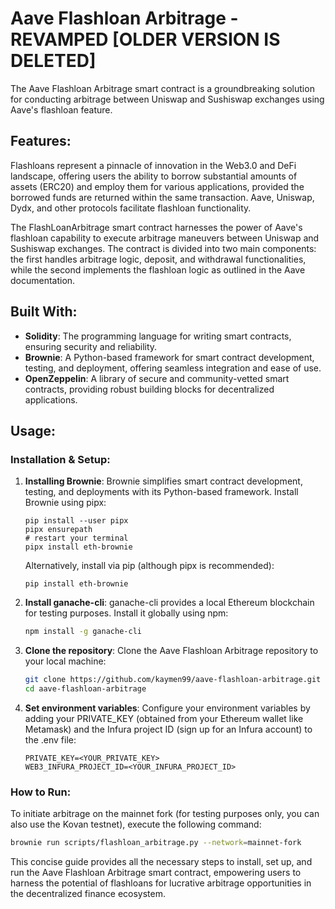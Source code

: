 # Aave Flashloan Arbitrage - REVAMPED [OLDER VERSION IS DELETED]

The Aave Flashloan Arbitrage smart contract is a groundbreaking solution for conducting arbitrage between Uniswap and Sushiswap exchanges using Aave's flashloan feature.

## Features:

Flashloans represent a pinnacle of innovation in the Web3.0 and DeFi landscape, offering users the ability to borrow substantial amounts of assets (ERC20) and employ them for various applications, provided the borrowed funds are returned within the same transaction. Aave, Uniswap, Dydx, and other protocols facilitate flashloan functionality.

The FlashLoanArbitrage smart contract harnesses the power of Aave's flashloan capability to execute arbitrage maneuvers between Uniswap and Sushiswap exchanges. The contract is divided into two main components: the first handles arbitrage logic, deposit, and withdrawal functionalities, while the second implements the flashloan logic as outlined in the Aave documentation.

## Built With:

* **Solidity**: The programming language for writing smart contracts, ensuring security and reliability.
* **Brownie**: A Python-based framework for smart contract development, testing, and deployment, offering seamless integration and ease of use.
* **OpenZeppelin**: A library of secure and community-vetted smart contracts, providing robust building blocks for decentralized applications.

## Usage:

### Installation & Setup:

1. **Installing Brownie**: Brownie simplifies smart contract development, testing, and deployments with its Python-based framework. Install Brownie using pipx:
   ```
   pip install --user pipx
   pipx ensurepath
   # restart your terminal
   pipx install eth-brownie
   ```
   Alternatively, install via pip (although pipx is recommended):
   ```
   pip install eth-brownie
   ```

2. **Install ganache-cli**: ganache-cli provides a local Ethereum blockchain for testing purposes. Install it globally using npm:
   ```sh
   npm install -g ganache-cli
   ```

3. **Clone the repository**: Clone the Aave Flashloan Arbitrage repository to your local machine:
   ```sh
   git clone https://github.com/kaymen99/aave-flashloan-arbitrage.git
   cd aave-flashloan-arbitrage
   ```

4. **Set environment variables**: Configure your environment variables by adding your PRIVATE_KEY (obtained from your Ethereum wallet like Metamask) and the Infura project ID (sign up for an Infura account) to the .env file:
   ```
   PRIVATE_KEY=<YOUR_PRIVATE_KEY>
   WEB3_INFURA_PROJECT_ID=<YOUR_INFURA_PROJECT_ID>
   ```

### How to Run:

To initiate arbitrage on the mainnet fork (for testing purposes only, you can also use the Kovan testnet), execute the following command:
   ```sh
   brownie run scripts/flashloan_arbitrage.py --network=mainnet-fork
   ```

This concise guide provides all the necessary steps to install, set up, and run the Aave Flashloan Arbitrage smart contract, empowering users to harness the potential of flashloans for lucrative arbitrage opportunities in the decentralized finance ecosystem.
